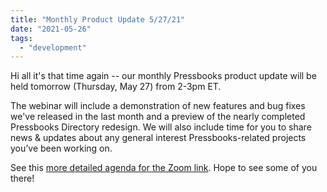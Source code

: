 ```yaml
---
title: "Monthly Product Update 5/27/21"
date: "2021-05-26"
tags: 
  - "development"
---
```


Hi all it's that time again -- our monthly Pressbooks product update will be held tomorrow (Thursday, May 27) from 2-3pm ET.

The webinar will include a demonstration of new features and bug fixes we've released in the last month and a preview of the nearly completed Pressbooks Directory redesign. We will also include time for you to share news & updates about any general interest Pressbooks-related projects you’ve been working on.

See this [more detailed agenda for the Zoom link](https://docs.google.com/document/d/1BcvX0V-iDi6fJO\_W8pHVOL\_lec\_9OTXujAfw6tFpZlQ/edit). Hope to see some of you there!
